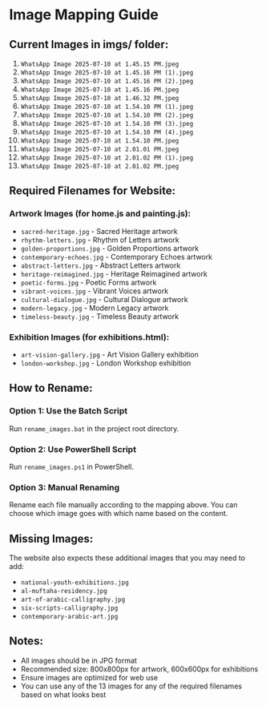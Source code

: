 # Image Mapping Guide

## Current Images in imgs/ folder:
1. `WhatsApp Image 2025-07-10 at 1.45.15 PM.jpeg`
2. `WhatsApp Image 2025-07-10 at 1.45.16 PM (1).jpeg`
3. `WhatsApp Image 2025-07-10 at 1.45.16 PM (2).jpeg`
4. `WhatsApp Image 2025-07-10 at 1.45.16 PM.jpeg`
5. `WhatsApp Image 2025-07-10 at 1.46.32 PM.jpeg`
6. `WhatsApp Image 2025-07-10 at 1.54.10 PM (1).jpeg`
7. `WhatsApp Image 2025-07-10 at 1.54.10 PM (2).jpeg`
8. `WhatsApp Image 2025-07-10 at 1.54.10 PM (3).jpeg`
9. `WhatsApp Image 2025-07-10 at 1.54.10 PM (4).jpeg`
10. `WhatsApp Image 2025-07-10 at 1.54.10 PM.jpeg`
11. `WhatsApp Image 2025-07-10 at 2.01.01 PM.jpeg`
12. `WhatsApp Image 2025-07-10 at 2.01.02 PM (1).jpeg`
13. `WhatsApp Image 2025-07-10 at 2.01.02 PM.jpeg`

## Required Filenames for Website:

### Artwork Images (for home.js and painting.js):
- `sacred-heritage.jpg` - Sacred Heritage artwork
- `rhythm-letters.jpg` - Rhythm of Letters artwork  
- `golden-proportions.jpg` - Golden Proportions artwork
- `contemporary-echoes.jpg` - Contemporary Echoes artwork
- `abstract-letters.jpg` - Abstract Letters artwork
- `heritage-reimagined.jpg` - Heritage Reimagined artwork
- `poetic-forms.jpg` - Poetic Forms artwork
- `vibrant-voices.jpg` - Vibrant Voices artwork
- `cultural-dialogue.jpg` - Cultural Dialogue artwork
- `modern-legacy.jpg` - Modern Legacy artwork
- `timeless-beauty.jpg` - Timeless Beauty artwork

### Exhibition Images (for exhibitions.html):
- `art-vision-gallery.jpg` - Art Vision Gallery exhibition
- `london-workshop.jpg` - London Workshop exhibition

## How to Rename:

### Option 1: Use the Batch Script
Run `rename_images.bat` in the project root directory.

### Option 2: Use PowerShell Script
Run `rename_images.ps1` in PowerShell.

### Option 3: Manual Renaming
Rename each file manually according to the mapping above. You can choose which image goes with which name based on the content.

## Missing Images:
The website also expects these additional images that you may need to add:
- `national-youth-exhibitions.jpg`
- `al-muftaha-residency.jpg`
- `art-of-arabic-calligraphy.jpg`
- `six-scripts-calligraphy.jpg`
- `contemporary-arabic-art.jpg`

## Notes:
- All images should be in JPG format
- Recommended size: 800x800px for artwork, 600x600px for exhibitions
- Ensure images are optimized for web use
- You can use any of the 13 images for any of the required filenames based on what looks best
